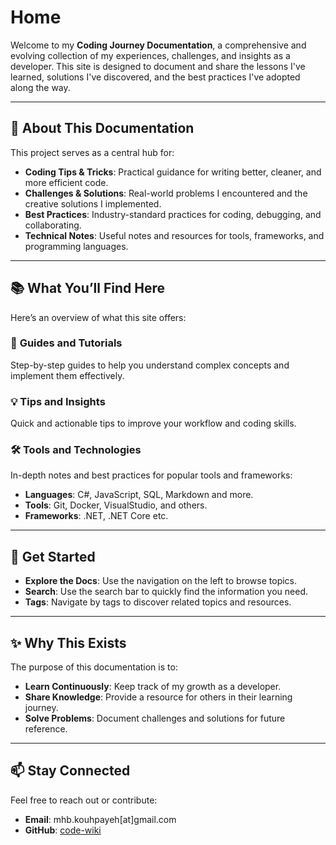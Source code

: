 # Home

Welcome to my **Coding Journey Documentation**, a comprehensive and evolving collection of my experiences, challenges, and insights as a developer. This site is designed to document and share the lessons I've learned, solutions I've discovered, and the best practices I've adopted along the way.

---

## 🌟 **About This Documentation**

This project serves as a central hub for:  
- **Coding Tips & Tricks**: Practical guidance for writing better, cleaner, and more efficient code.
- **Challenges & Solutions**: Real-world problems I encountered and the creative solutions I implemented.
- **Best Practices**: Industry-standard practices for coding, debugging, and collaborating.
- **Technical Notes**: Useful notes and resources for tools, frameworks, and programming languages.

---

## 📚 **What You’ll Find Here**

Here’s an overview of what this site offers:

### 📖 **Guides and Tutorials**
Step-by-step guides to help you understand complex concepts and implement them effectively.

### 💡 **Tips and Insights**
Quick and actionable tips to improve your workflow and coding skills.

### 🛠️ **Tools and Technologies**
In-depth notes and best practices for popular tools and frameworks:  
- **Languages**: C#, JavaScript, SQL, Markdown and more.
- **Tools**: Git, Docker, VisualStudio, and others.
- **Frameworks**: .NET, .NET Core etc.

---

## 🚀 **Get Started**

- **Explore the Docs**: Use the navigation on the left to browse topics.  
- **Search**: Use the search bar to quickly find the information you need.  
- **Tags**: Navigate by tags to discover related topics and resources.  


---

## ✨ **Why This Exists**

The purpose of this documentation is to:  
- **Learn Continuously**: Keep track of my growth as a developer.
- **Share Knowledge**: Provide a resource for others in their learning journey.
- **Solve Problems**: Document challenges and solutions for future reference.

---

## 📫 **Stay Connected**

Feel free to reach out or contribute:  
- **Email**: mhb.kouhpayeh[at]gmail.com
- **GitHub**: [code-wiki](https://github.com/mkouhpayeh/code-wiki)
  
